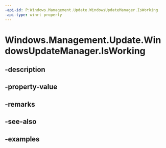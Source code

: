```yaml
---
-api-id: P:Windows.Management.Update.WindowsUpdateManager.IsWorking
-api-type: winrt property
---
```


# Windows.Management.Update.WindowsUpdateManager.IsWorking

<!--
public bool IsWorking { get; }
-->


## -description

## -property-value

## -remarks

## -see-also

## -examples



